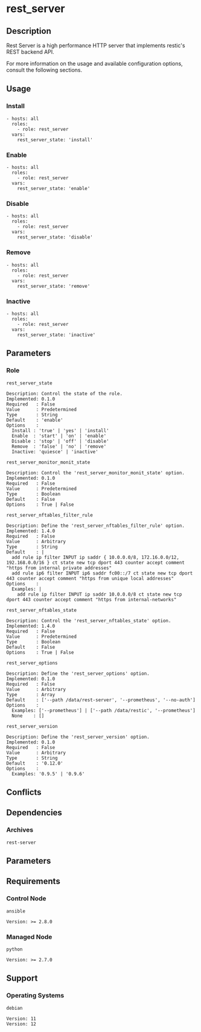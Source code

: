 # rest_server

## Description

Rest Server is a high performance HTTP server that implements restic's REST
backend API.

For more information on the usage and available configuration options,
consult the following sections.

## Usage

### Install

```
- hosts: all
  roles:
    - role: rest_server
  vars:
    rest_server_state: 'install'
```

### Enable

```
- hosts: all
  roles:
    - role: rest_server
  vars:
    rest_server_state: 'enable'
```

### Disable

```
- hosts: all
  roles:
    - role: rest_server
  vars:
    rest_server_state: 'disable'
```

### Remove

```
- hosts: all
  roles:
    - role: rest_server
  vars:
    rest_server_state: 'remove'
```

### Inactive

```
- hosts: all
  roles:
    - role: rest_server
  vars:
    rest_server_state: 'inactive'
```

## Parameters

### Role

`rest_server_state`

    Description: Control the state of the role.
    Implemented: 0.1.0
    Required   : False
    Value      : Predetermined
    Type       : String
    Default    : 'enable'
    Options    :
      Install : 'true' | 'yes' | 'install'
      Enable  : 'start' | 'on' | 'enable'
      Disable : 'stop' | 'off' | 'disable'
      Remove  : 'false' | 'no' | 'remove'
      Inactive: 'quiesce' | 'inactive'

`rest_server_monitor_monit_state`

    Description: Control the 'rest_server_monitor_monit_state' option.
    Implemented: 0.1.0
    Required   : False
    Value      : Predetermined
    Type       : Boolean
    Default    : False
    Options    : True | False

`rest_server_nftables_filter_rule`

    Description: Define the 'rest_server_nftables_filter_rule' option.
    Implemented: 1.4.0
    Required   : False
    Value      : Arbitrary
    Type       : String
    Default    : |
      add rule ip filter INPUT ip saddr { 10.0.0.0/8, 172.16.0.0/12, 192.168.0.0/16 } ct state new tcp dport 443 counter accept comment "https from internal private addresses"
      add rule ip6 filter INPUT ip6 saddr fc00::/7 ct state new tcp dport 443 counter accept comment "https from unique local addresses"
    Options    :
      Examples: |
        add rule ip filter INPUT ip saddr 10.0.0.0/8 ct state new tcp dport 443 counter accept comment "https from internal-networks"

`rest_server_nftables_state`

    Description: Control the 'rest_server_nftables_state' option.
    Implemented: 1.4.0
    Required   : False
    Value      : Predetermined
    Type       : Boolean
    Default    : False
    Options    : True | False

`rest_server_options`

    Description: Define the 'rest_server_options' option.
    Implemented: 0.1.0
    Required   : False
    Value      : Arbitrary
    Type       : Array
    Default    : ['--path /data/rest-server', '--prometheus', '--no-auth']
    Options    :
      Examples: ['--prometheus'] | ['--path /data/restic', '--prometheus']
      None    : []

`rest_server_version`

    Description: Define the 'rest_server_version' option.
    Implemented: 0.1.0
    Required   : False
    Value      : Arbitrary
    Type       : String
    Default    : '0.12.0'
    Options    :
      Examples: '0.9.5' | '0.9.6'

## Conflicts

## Dependencies

### Archives

`rest-server`

## Parameters

## Requirements

### Control Node

`ansible`

    Version: >= 2.8.0

### Managed Node

`python`

    Version: >= 2.7.0

## Support

### Operating Systems

`debian`

    Version: 11
    Version: 12
